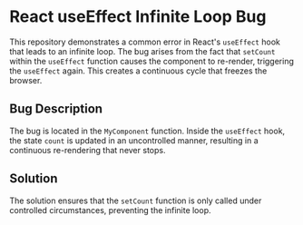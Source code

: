 # React useEffect Infinite Loop Bug

This repository demonstrates a common error in React's `useEffect` hook that leads to an infinite loop. The bug arises from the fact that `setCount` within the `useEffect` function causes the component to re-render, triggering the `useEffect` again. This creates a continuous cycle that freezes the browser.

## Bug Description
The bug is located in the `MyComponent` function. Inside the `useEffect` hook, the state `count` is updated in an uncontrolled manner, resulting in a continuous re-rendering that never stops.

## Solution
The solution ensures that the `setCount` function is only called under controlled circumstances, preventing the infinite loop.